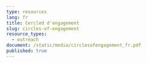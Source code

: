 ```yaml
---
type: resources
lang: fr
title: Cercled d'engagement
slug: circles-of-engagement
resource_types:
  - outreach
document: /static/media/circlesofengagement_fr.pdf
published: true
---
```

